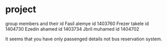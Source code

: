 # project
group members and their id
Fasil alemye  id 1403760
Frezer takele  id 1404730
Ezedin ahamed  id 1403734
Jbril muhamed id 1404702



It seems that you have only passenged details not bus reservation system.

